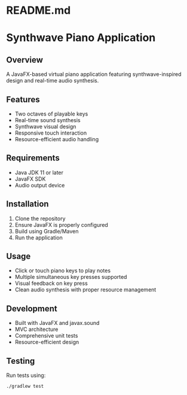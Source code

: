 # README.md

# Synthwave Piano Application

## Overview
A JavaFX-based virtual piano application featuring synthwave-inspired design and real-time audio synthesis.

## Features
- Two octaves of playable keys
- Real-time sound synthesis
- Synthwave visual design
- Responsive touch interaction
- Resource-efficient audio handling

## Requirements
- Java JDK 11 or later
- JavaFX SDK
- Audio output device

## Installation
1. Clone the repository
2. Ensure JavaFX is properly configured
3. Build using Gradle/Maven
4. Run the application

## Usage
- Click or touch piano keys to play notes
- Multiple simultaneous key presses supported
- Visual feedback on key press
- Clean audio synthesis with proper resource management

## Development
- Built with JavaFX and javax.sound
- MVC architecture
- Comprehensive unit tests
- Resource-efficient design

## Testing
Run tests using:
```bash
./gradlew test
